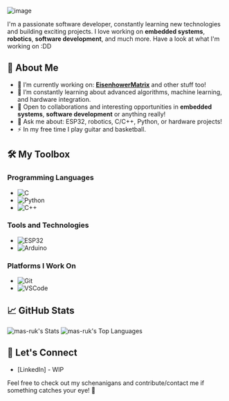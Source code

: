 
![image](https://github.com/user-attachments/assets/e9000bfe-1e41-49d1-87b9-5a9545ebf9e5)

I'm a passionate software developer, constantly learning new technologies and building exciting projects. I love working on **embedded systems**, **robotics**, **software development**, and much more. Have a look at what I'm working on :DD

## 🚀 About Me
- 🔭 I’m currently working on: [**EisenhowerMatrix**](https://github.com/mas-ruk/HessianMatrix) and other stuff too!
- 🌱 I’m constantly learning about advanced algorithms, machine learning, and hardware integration.
- 💼 Open to collaborations and interesting opportunities in **embedded systems**, **software development** or anything really!
- 💬 Ask me about: ESP32, robotics, C/C++, Python, or hardware projects!
- ⚡ In my free time I play guitar and basketball.

## 🛠️ My Toolbox

### Programming Languages
- ![C](https://img.shields.io/badge/C-00599C?style=flat-square&logo=c&logoColor=white)
- ![Python](https://img.shields.io/badge/Python-yellow?style=flat-square&logo=python&logoColor=white)
- ![C++](https://img.shields.io/badge/C++-blue?style=flat-square&logo=c%2B%2B&logoColor=white)

### Tools and Technologies
- ![ESP32](https://img.shields.io/badge/ESP32-gray?style=flat-square&logo=espressif&logoColor=white)
- ![Arduino](https://img.shields.io/badge/Arduino-blue?style=flat-square&logo=arduino&logoColor=white)

### Platforms I Work On
- ![Git](https://img.shields.io/badge/Git-F05032?style=flat-square&logo=git&logoColor=white)
- ![VSCode](https://img.shields.io/badge/VSCode-007ACC?style=flat-square&logo=visual-studio-code&logoColor=white)

## 📈 GitHub Stats
![mas-ruk's Stats](https://github-readme-stats.vercel.app/api?username=mas-ruk&theme=vue-dark&show_icons=true&hide_border=true&count_private=true)
![mas-ruk's Top Languages](https://github-readme-stats.vercel.app/api/top-langs/?username=mas-ruk&theme=vue-dark&show_icons=true&hide_border=true&layout=compact)

## 🔗 Let's Connect
- [LinkedIn] - WIP

Feel free to check out my schenanigans and contribute/contact me if something catches your eye! 🚀 
